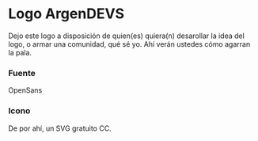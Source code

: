 # Logo ArgenDEVS
Dejo este logo a disposición de quien(es) quiera(n) desarollar la idea del logo, o armar una comunidad, qué sé yo.
Ahí verán ustedes cómo agarran la pala.

### Fuente
OpenSans

### Icono
De por ahí, un SVG gratuito CC.
